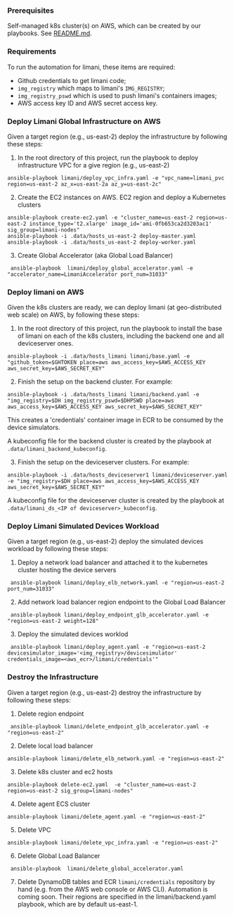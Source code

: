 ### Prerequisites
Self-managed k8s cluster(s) on AWS, which can be created by our playbooks. See [README.md](../README.md).

### Requirements
To run the automation for limani, these items are required:
- Github credentials to get limani code;
- `img_registry` which maps to limani's `IMG_REGISTRY`;
- `img_registry_pswd` which is used to push limani's containers images;
- AWS access key ID and AWS secret access key.


### Deploy Limani Global Infrastructure on AWS

Given a target region (e.g., us-east-2) deploy the infrastructure by following these steps:

1. In the root directory of this project, run the playbook to deploy infrastructure VPC for a give region (e.g., us-east-2)

```shell
ansible-playbook limani/deploy_vpc_infra.yaml -e "vpc_name=limani_pvc region=us-east-2 az_x=us-east-2a az_y=us-east-2c"
```

2. Create the  EC2 instances on AWS. EC2 region and deploy a Kubernetes clusters
```shell
ansible-playbook create-ec2.yaml -e "cluster_name=us-east-2 region=us-east-2 instance_type='t2.xlarge' image_id='ami-0fb653ca2d3203ac1' sig_group=limani-nodes"
ansible-playbook -i .data/hosts_us-east-2 deploy-master.yaml
ansible-playbook -i .data/hosts_us-east-2 deploy-worker.yaml
```

3. Create Global Accelerator (aka Global Load Balancer)
```shell
 ansible-playbook  limani/deploy_global_accelerator.yaml -e "accelerator_name=LimaniAccelerator port_num=31033"
````


### Deploy limani on AWS
Given the k8s clusters are ready, we can deploy limani (at geo-distributed web scale) on AWS, by following these steps:
1. In the root directory of this project, run the playbook to install the base of limani on each of the k8s clusters, including the backend one and all deviceserver ones.
```shell
ansible-playbook -i .data/hosts_limani limani/base.yaml -e "github_token=$GHTOKEN place=aws aws_access_key=$AWS_ACCESS_KEY aws_secret_key=$AWS_SECRET_KEY"
```

2. Finish the setup on the backend cluster. For example:
```shell
ansible-playbook -i .data/hosts_limani limani/backend.yaml -e "img_registry=$DH img_registry_pswd=$DHPSWD place=aws aws_access_key=$AWS_ACCESS_KEY aws_secret_key=$AWS_SECRET_KEY"
```
This creates a 'credentials' container image in ECR to be consumed by the device simulators.

A kubeconfig file for the backend cluster is created by the playbook at `.data/limani_backend_kubeconfig`.

3. Finish the setup on the deviceserver clusters. For example:
```shell
ansible-playbook -i .data/hosts_deviceserver1 limani/deviceserver.yaml -e "img_registry=$DH place=aws aws_access_key=$AWS_ACCESS_KEY aws_secret_key=$AWS_SECRET_KEY"
```

A kubeconfig file for the deviceserver cluster is created by the playbook at `.data/limani_ds_<IP of deviceserver>_kubeconfig`.


### Deploy Limani Simulated Devices Workload

Given a target region (e.g., us-east-2) deploy the simulated devices workload by following these steps:

1. Deploy a network load balancer and attached it to the kubernetes cluster hosting the device servers
```shell
 ansible-playbook limani/deploy_elb_network.yaml -e "region=us-east-2  port_num=31033"
````


2. Add network load balancer region endpoint to the Global Load Balancer
```shell
 ansible-playbook limani/deploy_endpoint_glb_accelerator.yaml -e "region=us-east-2 weight=128"
````

3. Deploy the simulated devices worklod
```shell
 ansible-playbook limani/deploy_agent.yaml -e "region=us-east-2  devicesimulator_image='<img_registry>/devicesimulator'  credentials_image=<aws_ecr>/limani/credentials'"
````


### Destroy the Infrastructure

Given a target region (e.g., us-east-2) destroy the infrastructure by following these steps:

1. Delete region endpoint

```shell
 ansible-playbook limani/delete_endpoint_glb_accelerator.yaml -e "region=us-east-2"
````

2. Delete local load balancer

```shell
ansible-playbook limani/delete_elb_network.yaml -e "region=us-east-2"
````

3. Delete k8s cluster and ec2 hosts

```shell
ansible-playbook delete-ec2.yaml  -e "cluster_name=us-east-2 region=us-east-2 sig_group=limani-nodes"
````

4. Delete agent ECS cluster

```shell
ansible-playbook limani/delete_agent.yaml -e "region=us-east-2"
````

5. Delete VPC

```shell
ansible-playbook limani/delete_vpc_infra.yaml -e "region=us-east-2"
````

6. Delete Global Load Balancer

```shell
 ansible-playbook  limani/delete_global_accelerator.yaml
````

7. Delete DynamoDB tables and ECR `limani/credentials` repository by hand (e.g. from the AWS web console or AWS CLI). Automation is coming soon.
Their regions are specified in the limani/backend.yaml playbook, which are by default us-east-1.
